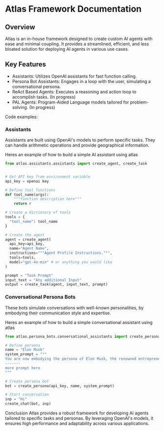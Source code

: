 # Atlas Framework Documentation

## Overview

Atlas is an in-house framework designed to create custom AI agents with ease and minimal coupling. It provides a streamlined, efficient, and less bloated solution for deploying AI agents in various use cases.

## Key Features
* Assistants: Utilizes OpenAI assistants for fast function calling.
* Persona Bot Assistants: Engages in a loop with the user, simulating a conversational persona.
* ReAct Based Agents: Executes a reasoning and action loop to accomplish tasks. (In progress)
* PAL Agents: Program-Aided Language models tailored for problem-solving. (In progress)

Code examples:

### Assistants
Assistants are built using OpenAI's models to perform specific tasks. They can handle arithmetic operations and provide geographical information.

Heres an example of how to build a simple AI assistant using atlas

```python
from atlas.assistants.assistants import create_agent, create_task


# Get API key from environment variable
api_key = openai key

# Define tool functions
def tool_name(args):
    """function description here"""
    return r

# Create a dictionary of tools
tools = {
  "tool_name": tool_name
}

# Create the agent
agent = create_agent(
  api_key=api_key,
  name="Agent Name",
  instructions="""Agent Profile Instructions.""",
  tools=tools,
  model="gpt-4o-min" # or anything you would like
)

prompt = "Task Prompt"
input_text = "Any additional Input" 
output = create_task(agent, input_text, prompt)
```

### Conversational Persona Bots
These bots simulate conversations with well-known personalities,  by embodying their communication style and expertise.

Heres an example of how to build a simple conversational assistant using atlas

```python
from atlas.persona_bots.conversational_assistants import create_persona, create_chat

# Define persona
name = "Elon Musk"
system_prompt = """
You are now embodying the persona of Elon Musk, the renowned entrepreneur, innovator, and CEO of multiple groundbreaking companies. Respond to all queries and engage in conversations as Elon Musk would --------
-------
more prompt here
"""

# Create persona bot
bot = create_persona(api_key, name, system_prompt)

# Start conversation
inp = "Hi"
create_chat(bot, inp)
```

Conclusion
Atlas provides a robust framework for developing AI agents tailored to specific tasks and personas. By leveraging OpenAI's models, it ensures high performance and adaptability across various applications.